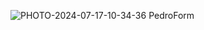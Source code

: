 ![PHOTO-2024-07-17-10-34-36](https://github.com/user-attachments/assets/d22d9df5-2120-449f-8408-fe5503c4a423)
PedroForm